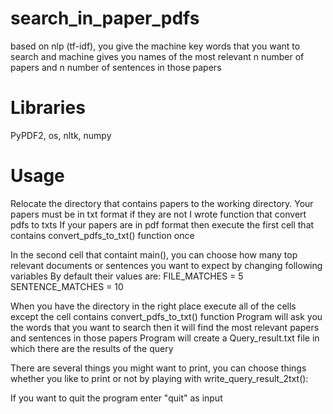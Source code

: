 # search_in_paper_pdfs
based on nlp (tf-idf), you give the machine key words that you want to search
and machine gives you names of the most relevant n number of papers and n number of sentences in those papers

# Libraries
PyPDF2, 
os, 
nltk, 
numpy

# Usage
Relocate the directory that contains papers to the working directory.
Your papers must be in txt format if they are not I wrote function that convert pdfs to txts
If your papers are in pdf format then execute the first cell that contains convert_pdfs_to_txt() function once

In the second cell that containt main(), you can choose how many top relevant documents or sentences you want to expect by changing following variables
By default their values are:
FILE_MATCHES = 5
SENTENCE_MATCHES = 10

When you have the directory in the right place execute all of the cells except the cell contains convert_pdfs_to_txt() function
Program will ask you the words that you want to search then it will find the most relevant papers and sentences in those papers
Program will create a Query_result.txt file in which there are the results of the query

There are several things you might want to print, you can choose things whether you like to print or not by playing with write_query_result_2txt():

If you want to quit the program enter "quit" as input
